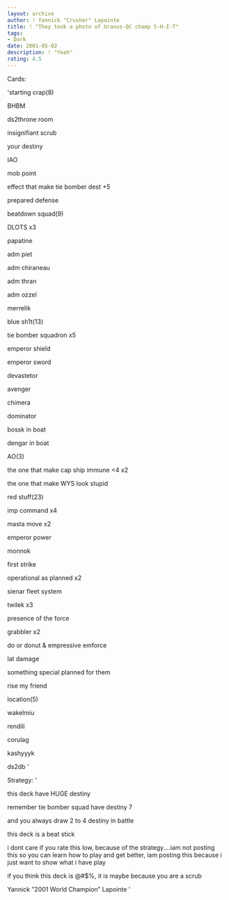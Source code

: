 ```yaml
---
layout: archive
author: ! Yannick "Crusher" Lapointe
title: ! "They took a photo of Uranus-QC champ S-H-I-T"
tags:
- Dark
date: 2001-05-02
description: ! "Yeah"
rating: 4.5
---
```

Cards: 

'starting crap(8)

BHBM

ds2throne room

insignifiant scrub

your destiny

IAO

mob point

effect that make tie bomber dest +5

prepared defense


beatdown squad(9)

DLOTS x3

papatine

adm piet

adm chiraneau

adm thran

adm ozzel

merrelik


blue sh1t(13)

tie bomber squadron x5

emperor shield

emperor sword

devastetor

avenger

chimera

dominator

bossk in boat

dengar in boat


AO(3)

the one that make cap ship immune <4 x2

the one that make WYS look stupid 


red stuff(23)

imp command x4

masta move x2

emperor power

monnok

first strike

operational as planned x2

sienar fleet system

twilek x3

presence of the force

grabbler x2

do or donut & empressive emforce

lat damage

something special planned for them

rise my friend



location(5)

wakelmiu

rendili

corulag

kashyyyk

ds2db '

Strategy: '

this deck have HUGE destiny

remember tie bomber squad have destiny 7

and you always draw 2 to 4 destiny in battle

this deck is a beat stick


i dont care if you rate this low, because of the strategy....iam not posting this so you can learn how to play and get better, iam posting this because i just want to show what i have play

if you think this deck is @#$%, it is maybe because you are a scrub 

Yannick ”2001 World Champion” Lapointe '
